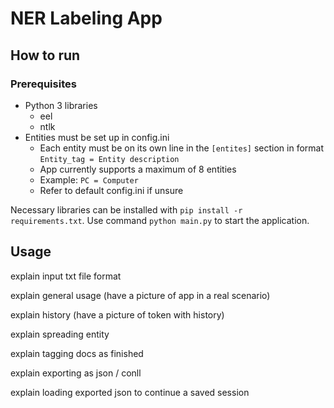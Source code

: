 # NER Labeling App
## How to run
### Prerequisites
- Python 3 libraries
    - eel
    - ntlk
- Entities must be set up in config.ini
    - Each entity must be on its own line in the <code>[entites]</code> section in format <code>Entity_tag = Entity description</code>
    - App currently supports a maximum of 8 entities
    - Example: <code>PC = Computer</code>
    - Refer to default config.ini if unsure 

Necessary libraries can be installed with <code>pip install -r requirements.txt</code>.
Use command <code>python main.py</code> to start the application.

## Usage
explain input txt file format

explain general usage (have a picture of app in a real scenario) 

explain history (have a picture of token with history)

explain spreading entity

explain tagging docs as finished

explain exporting as json / conll

explain loading exported json to continue a saved session
